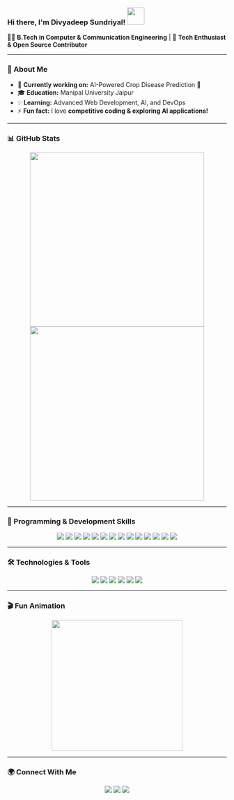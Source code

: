 ### Hi there, I'm Divyadeep Sundriyal! <img src="https://raw.githubusercontent.com/your-username/your-repo/main/wave.gif" width="40px">

👨‍💻 **B.Tech in Computer & Communication Engineering** | 🚀 **Tech Enthusiast & Open Source Contributor**

---

### 🎯 About Me
- 🔭 **Currently working on:** AI-Powered Crop Disease Prediction 🌾
- 🎓 **Education:** Manipal University Jaipur
- 💡 **Learning:** Advanced Web Development, AI, and DevOps
- ⚡ **Fun fact:** I love **competitive coding & exploring AI applications!**

---

### 📊 GitHub Stats
<p align="center">
  <img src="https://github-readme-stats.vercel.app/api?username=DivyadeepSundriyal&show_icons=true&theme=tokyonight" width="400px"/>
  <img src="https://github-readme-streak-stats.herokuapp.com/?user=DivyadeepSundriyal&theme=tokyonight" width="400px"/>
</p>

---

### 🚀 Programming & Development Skills
<p align="center">
  <img src="https://img.shields.io/badge/C-A8B9CC?style=for-the-badge&logo=c&logoColor=black"/>
  <img src="https://img.shields.io/badge/C++-00599C?style=for-the-badge&logo=c%2B%2B&logoColor=white"/>
  <img src="https://img.shields.io/badge/Python-3776AB?style=for-the-badge&logo=python&logoColor=white"/>
  <img src="https://img.shields.io/badge/HTML5-E34F26?style=for-the-badge&logo=html5&logoColor=white"/>
  <img src="https://img.shields.io/badge/CSS3-1572B6?style=for-the-badge&logo=css3&logoColor=white"/>
  <img src="https://img.shields.io/badge/JavaScript-F7DF1E?style=for-the-badge&logo=javascript&logoColor=black"/>
  <img src="https://img.shields.io/badge/Express.js-000000?style=for-the-badge&logo=express&logoColor=white"/>
  <img src="https://img.shields.io/badge/Tailwind_CSS-38B2AC?style=for-the-badge&logo=tailwind-css&logoColor=white"/>
  <img src="https://img.shields.io/badge/MySQL-4479A1?style=for-the-badge&logo=mysql&logoColor=white"/>
  <img src="https://img.shields.io/badge/MongoDB-47A248?style=for-the-badge&logo=mongodb&logoColor=white"/>
  <img src="https://img.shields.io/badge/Node.js-339933?style=for-the-badge&logo=nodedotjs&logoColor=white"/>
  <img src="https://img.shields.io/badge/DSA-FF4500?style=for-the-badge"/>
  <img src="https://img.shields.io/badge/OOP-8A2BE2?style=for-the-badge"/>
  <img src="https://img.shields.io/badge/Generative_AI-FF69B4?style=for-the-badge"/>
</p>

---

### 🛠️ Technologies & Tools
<p align="center">
  <img src="https://img.shields.io/badge/VS_Code-007ACC?style=for-the-badge&logo=visual-studio-code&logoColor=white"/>
  <img src="https://img.shields.io/badge/GitHub-181717?style=for-the-badge&logo=github&logoColor=white"/>
  <img src="https://img.shields.io/badge/Postman-FF6C37?style=for-the-badge&logo=postman&logoColor=white"/>
  <img src="https://img.shields.io/badge/MySQL_Workbench-4479A1?style=for-the-badge&logo=mysql&logoColor=white"/>
  <img src="https://img.shields.io/badge/MongoDB_Atlas-47A248?style=for-the-badge&logo=mongodb&logoColor=white"/>
  <img src="https://img.shields.io/badge/Hugging_Face-FFDA00?style=for-the-badge&logo=huggingface&logoColor=black"/>
</p>

---

### 🎬 Fun Animation
<p align="center">
  <img src="https://media.giphy.com/media/3o7abKhOpu0NwenH3O/giphy.gif" width="300px"/>
</p>

---

### 🌍 Connect With Me
<p align="center">
  <a href="www.linkedin.com/in/divyadeep-sundriyal-94b3b2260"><img src="https://img.shields.io/badge/LinkedIn-Connect-blue?style=for-the-badge&logo=linkedin"/></a>
  <a href="https://yourwebsite.com"><img src="https://img.shields.io/badge/Portfolio-Visit-green?style=for-the-badge&logo=web"/></a>
  <a href="mailto:divyadeepsundriyal@gmail.com"><img src="https://img.shields.io/badge/Email-Contact-red?style=for-the-badge&logo=gmail"/></a>
</p>

